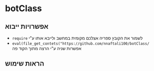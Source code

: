 # botClass
## אפשרויות ייבוא
- `require` לשמור את הקובץ ספריה אצלכם מקומית במחשב ולייבא אותו ע"י  
- `eval(file_get_contets("https://github.com/nnaftali100/botClass/` אפשרות שניה ע"י הרצה מתוך הקוד פה 

## הראות שימוש


